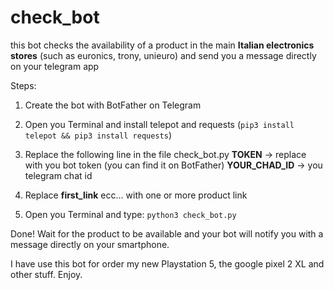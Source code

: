 # check_bot

this bot checks the availability of a product in the main **Italian electronics stores** (such as euronics, trony, unieuro) and send you a message directly on your telegram app

Steps:

1) Create the bot with BotFather on Telegram

2) Open you Terminal and install telepot and requests (`pip3 install telepot && pip3 install requests`)

3) Replace the following line in the file check_bot.py
            **TOKEN** -> replace with you bot token (you can find it on BotFather)
            **YOUR_CHAD_ID** -> you telegram chat id
            
4) Replace **first_link** ecc... with one or more product link

5) Open you Terminal and type: `python3 check_bot.py`


Done!
Wait for the product to be available and your bot will notify you with a message directly on your smartphone.


I have use this bot for order my new Playstation 5, the google pixel 2 XL and other stuff.
Enjoy.
